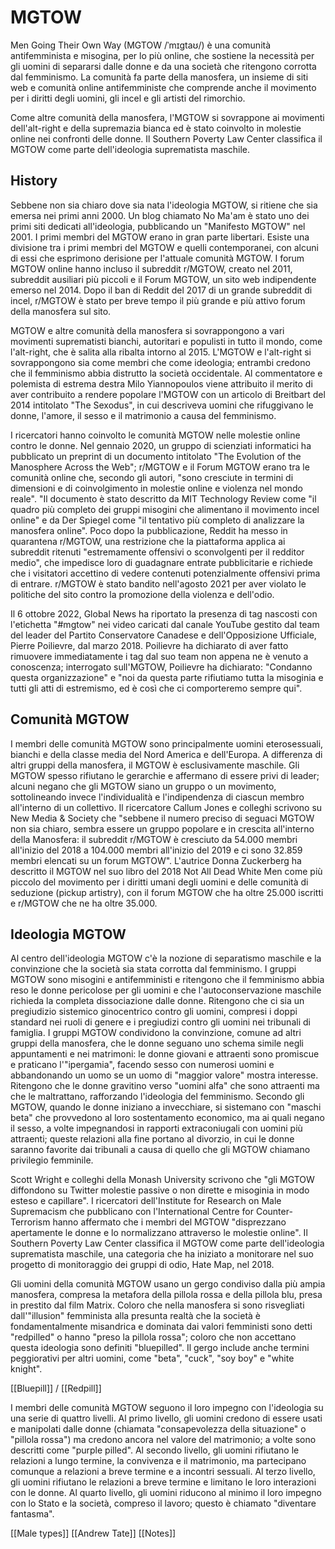 # MGTOW

Men Going Their Own Way (MGTOW /ˈmɪɡtaʊ/) è una comunità antifemminista e misogina, per lo più online, che sostiene la necessità per gli uomini di separarsi dalle donne e da una società che ritengono corrotta dal femminismo. La comunità fa parte della manosfera, un insieme di siti web e comunità online antifemministe che comprende anche il movimento per i diritti degli uomini, gli incel e gli artisti del rimorchio.

Come altre comunità della manosfera, l'MGTOW si sovrappone ai movimenti dell'alt-right e della supremazia bianca ed è stato coinvolto in molestie online nei confronti delle donne. Il Southern Poverty Law Center classifica il MGTOW come parte dell'ideologia suprematista maschile.

## History

Sebbene non sia chiaro dove sia nata l'ideologia MGTOW, si ritiene che sia emersa nei primi anni 2000. Un blog chiamato No Ma'am è stato uno dei primi siti dedicati all'ideologia, pubblicando un "Manifesto MGTOW" nel 2001. I primi membri del MGTOW erano in gran parte libertari. Esiste una divisione tra i primi membri del MGTOW e quelli contemporanei, con alcuni di essi che esprimono derisione per l'attuale comunità MGTOW. I forum MGTOW online hanno incluso il subreddit r/MGTOW, creato nel 2011, subreddit ausiliari più piccoli e il Forum MGTOW, un sito web indipendente emerso nel 2014. Dopo il ban di Reddit del 2017 di un grande subreddit di incel, r/MGTOW è stato per breve tempo il più grande e più attivo forum della manosfera sul sito.

MGTOW e altre comunità della manosfera si sovrappongono a vari movimenti suprematisti bianchi, autoritari e populisti in tutto il mondo, come l'alt-right, che è salita alla ribalta intorno al 2015. L'MGTOW e l'alt-right si sovrappongono sia come membri che come ideologia; entrambi credono che il femminismo abbia distrutto la società occidentale. Al commentatore e polemista di estrema destra Milo Yiannopoulos viene attribuito il merito di aver contribuito a rendere popolare l'MGTOW con un articolo di Breitbart del 2014 intitolato "The Sexodus", in cui descriveva uomini che rifuggivano le donne, l'amore, il sesso e il matrimonio a causa del femminismo.

I ricercatori hanno coinvolto le comunità MGTOW nelle molestie online contro le donne. Nel gennaio 2020, un gruppo di scienziati informatici ha pubblicato un preprint di un documento intitolato "The Evolution of the Manosphere Across the Web"; r/MGTOW e il Forum MGTOW erano tra le comunità online che, secondo gli autori, "sono cresciute in termini di dimensioni e di coinvolgimento in molestie online e violenza nel mondo reale".
"Il documento è stato descritto da MIT Technology Review come "il quadro più completo dei gruppi misogini che alimentano il movimento incel online" e da Der Spiegel come "il tentativo più completo di analizzare la manosfera online". Poco dopo la pubblicazione, Reddit ha messo in quarantena r/MGTOW, una restrizione che la piattaforma applica ai subreddit ritenuti "estremamente offensivi o sconvolgenti per il redditor medio", che impedisce loro di guadagnare entrate pubblicitarie e richiede che i visitatori accettino di vedere contenuti potenzialmente offensivi prima di entrare. r/MGTOW è stato bandito nell'agosto 2021 per aver violato le politiche del sito contro la promozione della violenza e dell'odio.

Il 6 ottobre 2022, Global News ha riportato la presenza di tag nascosti con l'etichetta "#mgtow" nei video caricati dal canale YouTube gestito dal team del leader del Partito Conservatore Canadese e dell'Opposizione Ufficiale, Pierre Poilievre, dal marzo 2018. Poilievre ha dichiarato di aver fatto rimuovere immediatamente i tag dal suo team non appena ne è venuto a conoscenza; interrogato sull'MGTOW, Poilievre ha dichiarato: "Condanno questa organizzazione" e "noi da questa parte rifiutiamo tutta la misoginia e tutti gli atti di estremismo, ed è così che ci comporteremo sempre qui".

## Comunità MGTOW

I membri delle comunità MGTOW sono principalmente uomini eterosessuali, bianchi e della classe media del Nord America e dell'Europa. A differenza di altri gruppi della manosfera, il MGTOW è esclusivamente maschile. Gli MGTOW spesso rifiutano le gerarchie e affermano di essere privi di leader; alcuni negano che gli MGTOW siano un gruppo o un movimento, sottolineando invece l'individualità e l'indipendenza di ciascun membro all'interno di un collettivo. Il ricercatore Callum Jones e colleghi scrivono su New Media & Society che "sebbene il numero preciso di seguaci MGTOW non sia chiaro, sembra essere un gruppo popolare e in crescita all'interno della Manosfera: il subreddit r/MGTOW è cresciuto da 54.000 membri all'inizio del 2018 a 104.000 membri all'inizio del 2019 e ci sono 32.859 membri elencati su un forum MGTOW". L'autrice Donna Zuckerberg ha descritto il MGTOW nel suo libro del 2018 Not All Dead White Men come più piccolo del movimento per i diritti umani degli uomini e delle comunità di seduzione (pickup artistry), con il forum MGTOW che ha oltre 25.000 iscritti e r/MGTOW che ne ha oltre 35.000.

## Ideologia MGTOW

Al centro dell'ideologia MGTOW c'è la nozione di separatismo maschile e la convinzione che la società sia stata corrotta dal femminismo. I gruppi MGTOW sono misogini e antifemministi e ritengono che il femminismo abbia reso le donne pericolose per gli uomini e che l'autoconservazione maschile richieda la completa dissociazione dalle donne. Ritengono che ci sia un pregiudizio sistemico ginocentrico contro gli uomini, compresi i doppi standard nei ruoli di genere e i pregiudizi contro gli uomini nei tribunali di famiglia. I gruppi MGTOW condividono la convinzione, comune ad altri gruppi della manosfera, che le donne seguano uno schema simile negli appuntamenti e nei matrimoni: le donne giovani e attraenti sono promiscue e praticano l'"ipergamia", facendo sesso con numerosi uomini e abbandonando un uomo se un uomo di "maggior valore" mostra interesse. Ritengono che le donne gravitino verso "uomini alfa" che sono attraenti ma che le maltrattano, rafforzando l'ideologia del femminismo. Secondo gli MGTOW, quando le donne iniziano a invecchiare, si sistemano con "maschi beta" che provvedono al loro sostentamento economico, ma ai quali negano il sesso, a volte impegnandosi in rapporti extraconiugali con uomini più attraenti; queste relazioni alla fine portano al divorzio, in cui le donne saranno favorite dai tribunali a causa di quello che gli MGTOW chiamano privilegio femminile.

Scott Wright e colleghi della Monash University scrivono che "gli MGTOW diffondono su Twitter molestie passive o non dirette e misoginia in modo esteso e capillare". I ricercatori dell'Institute for Research on Male Supremacism che pubblicano con l'International Centre for Counter-Terrorism hanno affermato che i membri del MGTOW "disprezzano apertamente le donne e lo normalizzano attraverso le molestie online". Il Southern Poverty Law Center classifica il MGTOW come parte dell'ideologia suprematista maschile, una categoria che ha iniziato a monitorare nel suo progetto di monitoraggio dei gruppi di odio, Hate Map, nel 2018.

Gli uomini della comunità MGTOW usano un gergo condiviso dalla più ampia manosfera, compresa la metafora della pillola rossa e della pillola blu, presa in prestito dal film Matrix. Coloro che nella manosfera si sono risvegliati dall'"illusion" femminista alla presunta realtà che la società è fondamentalmente misandrica e dominata dai valori femministi sono detti "redpilled" o hanno "preso la pillola rossa"; coloro che non accettano questa ideologia sono definiti "bluepilled". Il gergo include anche termini peggiorativi per altri uomini, come "beta", "cuck", "soy boy" e "white knight".

[[Bluepill]] / [[Redpill]]

I membri delle comunità MGTOW seguono il loro impegno con l'ideologia su una serie di quattro livelli. Al primo livello, gli uomini credono di essere usati e manipolati dalle donne (chiamata "consapevolezza della situazione" o "pillola rossa") ma credono ancora nel valore del matrimonio; a volte sono descritti come "purple pilled". Al secondo livello, gli uomini rifiutano le relazioni a lungo termine, la convivenza e il matrimonio, ma partecipano comunque a relazioni a breve termine e a incontri sessuali. Al terzo livello, gli uomini rifiutano le relazioni a breve termine e limitano le loro interazioni con le donne. Al quarto livello, gli uomini riducono al minimo il loro impegno con lo Stato e la società, compreso il lavoro; questo è chiamato "diventare fantasma".

[[Male types]]
[[Andrew Tate]]
[[Notes]]